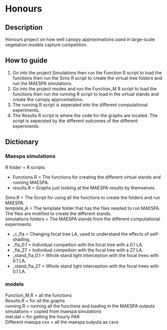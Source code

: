 # Honours

## Description
Honours project on how well canopy approximations used in large-scale vegetation models capture competition. 

## How to guide 
1.  Go into the project Simulations then run the Function R script to load the functions then run the Sims R script to create the virtual tree folders and run the MAESPA simulations. 
2. Go into the project modes and run the Function_M R script to load the functions then run the running R script to load in the virtual stands and create the canopy approxmations. 
3. The running R script is seperated into the different computational experiments. 
4. The Results R script is where the code for the graphs are located. The script is seperated by the different outcomes of the different experiments. 


## Dictionary 
### Maespa simulations
R folder = R scripts 
  * Functions.R = The functions for creating the different virtual stands and running MAESPA. <br />
  * results.R = Graphs just looking at the MAESPA results by themselves. <br />

Sims.R = The Script for using all the functions to create the folders and run MAESPA. <br />
template_A = The template folder that has the files needed to run MAESPA. The files are motified to create the different stands. <br />
simulations folders = The MAESPA stands from the different computational experiments. <br />
  * _c_fla = Changing focal tree LA, used to understand the effects of self-shading. <br />
  * _fla_0.1 = Individual compeition with the focal tree with a 0.1 LA. <br />
  * _fla_27 = Individual compeition with the focal tree with a 27 LA. <br />
  * _stand_fla_0.1 = Whole stand light interception with the focal trees with 0.1 LA. <br />
  * _stand_fla_27 = Whole stand light interception with the focal trees with 0.1 LA. <br />


### models 
Function_M.R = all the functions <br />
Results.R = for all the graphs <br />
running.R = running all the functions and loading in the MAESPA outputs <br />
simulations = copied from maespa simulations <br />
met.dat = for getting the hourly PAR <br />
Different maespa csv = all the maespa outputs as csvs <br />





